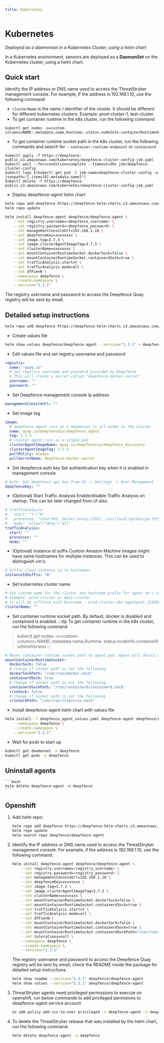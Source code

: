 ```yaml
---
title: Kubernetes
---
```


# Kubernetes

*Deployed as a daemonset in a Kubernetes Cluster, using a helm chart*

In a Kubernetes environment, sensors are deployed as a **DaemonSet** on the Kubernetes cluster, using a helm chart.

## Quick start

Identify the IP address or DNS name used to access the ThreatStryker management console.  For example, if the address is 192.168.1.10, use the following command:

- `clusterName` is the name / identifier of the cluster. It should be different for different kubernetes clusters. Example: prod-cluster-1, test-cluster.
- To get container runtime in the k8s cluster, run the following command
```shell
kubectl get nodes -o=custom-columns=NAME:.metadata.name,Runtime:.status.nodeInfo.containerRuntimeVersion
```
- To get container runtime socket path in the k8s cluster, run the following commands and search for `--container-runtime-endpoint` or `containerd`
```shell
kubectl apply -f https://deepfence-public.s3.amazonaws.com/kubernetes/deepfence-cluster-config-job.yaml
kubectl wait --for=condition=complete --timeout=30s job/deepfence-cluster-config
kubectl logs $(kubectl get pod -l job-name=deepfence-cluster-config -o jsonpath="{.items[0].metadata.name}")
kubectl delete -f https://deepfence-public.s3.amazonaws.com/kubernetes/deepfence-cluster-config-job.yaml
```
- Deploy deepfence-agent helm chart
```bash
helm repo add deepfence https://deepfence-helm-charts.s3.amazonaws.com/enterprise
helm repo update

helm install deepfence-agent deepfence/deepfence-agent \
    --set registry.username=<deepfence_username> \
    --set registry.password=<deepfence_password> \
    --set managementConsoleUrl=192.168.1.10 \
    --set deepfenceKey=xxxxxxxx \
    --set image.tag=3.7.3 \
    --set image.clusterAgentImageTag=3.7.3 \
    --set clusterName=xxxxxxxx \
    --set mountContainerRuntimeSocket.dockerSock=false \
    --set mountContainerRuntimeSocket.containerdSock=true \
    --set trafficAnalysis.start=Y \
    --set trafficAnalysis.mode=all \
    --set dfFim=N \
    --namespace deepfence \
    --create-namespace \
    --version="1.3.1"
```
The registry username and password to access the Deepfence Quay registry will be sent by email.

## Detailed setup instructions

```bash
helm repo add deepfence https://deepfence-helm-charts.s3.amazonaws.com/enterprise
```

- Create values file
```bash
helm show values deepfence/deepfence-agent --version="1.3.1" > deepfence_agent_values.yaml
```
- Edit values file and set registry username and password
```yaml
registry:
  name: "quay.io"
  # Set registry username and password provided by Deepfence
  # This will create a secret called "deepfence-docker-secret"
  username: ""
  password: ""
```
- Set Deepfence management console ip address
```yaml
managementConsoleUrl: ""
```
- Set image tag
```yaml
image:
  # deepfence agent runs as a daemonset in all nodes in the cluster
  name: quay.io/deepfenceio/deepfence_agent
  tag: 3.7.3
  # cluster agent runs as a single pod
  clusterAgentImageName: quay.io/deepfenceio/deepfence_discovery
  clusterAgentImageTag: 3.7.3
  pullPolicy: Always
  pullSecretName: deepfence-docker-secret
```
- Set deepfence auth key
  Set authentication key when it is enabled in management console
```yaml
# Auth: Get deepfence api key from UI -> Settings -> User Management
deepfenceKey: ""
```
- (Optional) Start Traffic Analysis
  Enable/disable Traffic Analysis on startup. This can be later changed from UI also.
```yaml
# trafficAnalysis:
#   start: "Y"/"N"
#   processes: "sshd:943, docker-proxy:27017, /usr/local/go/bin/go:753"
#   mode: "allow"/"deny"/"all"
trafficAnalysis:
  start: ""
  processes: ""
  mode: ""
```
- (Optional) Instance id suffix
  Custom Amazon Machine Images might have same hostnames for multiple instances. This can be used to distinguish vm's.
```yaml
# Suffix cloud instance id to hostnames
instanceIdSuffix: "N"
```
- Set kubernetes cluster name
```yaml
# Set custom name for the cluster and hostname prefix for agent vm's to easily identify in Deepfence UI.
# Example: prod-cluster or dev1-cluster
# It will be suffixed with hostname - prod-cluster-aks-agentpool-123456-vmss000001
clusterName: ""
```
- Set container runtime socket path. By default, docker is disabled and containerd is enabled.
:::tip
To get container runtime in the k8s cluster, run the following command
> kubectl get nodes -o=custom-columns=NAME:.metadata.name,Runtime:.status.nodeInfo.containerRuntimeVersion
:::
```yaml
# Mount container runtime socket path to agent pod. Agent will detect which runtime it is using these files.
mountContainerRuntimeSocket:
  dockerSock: false
  # Change if socket path is not the following
  dockerSockPath: "/var/run/docker.sock"
  containerdSock: true
  # Change if socket path is not the following
  containerdSockPath: "/run/containerd/containerd.sock"
  crioSock: false
  # Change if socket path is not the following
  crioSockPath: "/var/run/crio/crio.sock"
```
- Install deepfence-agent helm chart with values file
```bash
helm install -f deepfence_agent_values.yaml deepfence-agent deepfence/deepfence-agent \
    --namespace deepfence \
    --create-namespace \
    --version="1.3.1"
```
- Wait for pods to start up
```bash
kubectl get daemonset -n deepfence
kubectl get pods -n deepfence
```

## Uninstall agents 

	```bash
	helm delete deepfence-agent -n deepfence
	```

## Openshift

1.  Add helm repo:

	```bash
	helm repo add deepfence https://deepfence-helm-charts.s3.amazonaws.com/enterprise
	helm repo update
	helm search repo deepfence/deepfence-agent
	```

2.  Identify the IP address or DNS name used to access the ThreatStryker management console.  For example, if the address is *192.168.1.10*, use the following command:

	```bash
	helm install deepfence-agent deepfence/deepfence-agent \
		--set registry.username=<registry_username> \
		--set registry.password=<registry_password> \
		--set managementConsoleUrl=192.168.1.10 \
		--set deepfenceKey=xxxxxxxx \
		--set image.tag=3.7.3 \
		--set image.clusterAgentImageTag=3.7.3 \
		--set clusterName=xxxxxxxx \
		--set mountContainerRuntimeSocket.dockerSock=false \
		--set mountContainerRuntimeSocket.containerdSock=true \
		--set trafficAnalysis.start=Y \
		--set trafficAnalysis.mode=all \
		--set dfFim=N \
		--set mountContainerRuntimeSocket.dockerSock=false \
		--set mountContainerRuntimeSocket.containerdSock=true \
		--set mountContainerRuntimeSocket.containerdSockPath="/var/run/crio/crio.sock" \
		--set tolerations=null \
		--namespace deepfence \
		--create-namespace \
        --version="1.3.1"
	```

    The registry username and password to access the Deepfence Quay registry will be sent by email; check the README inside the package for detailed setup instructions.

	```bash
	helm show readme --version="1.3.1" deepfence/deepfence-agent
	helm show values --version="1.3.1" deepfence/deepfence-agent
	```

3. ThreatStryker agents need privileged permissions to execute on openshift, run below commands to add privileged permisions to deepfence-agent service account

   ```bash 
   oc adm policy add-scc-to-user privileged -z deepfence-agent -n deepfence
   ```

3.  To delete the ThreatStryker release that was installed by the helm chart, run the following command:

	```bash
	helm delete deepfence-agent -n deepfence
	```